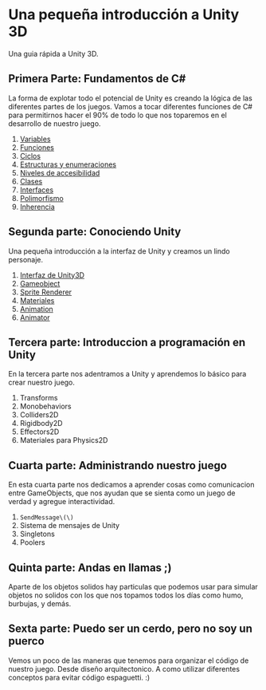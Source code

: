 # Una pequeña introducción a Unity 3D

Una guia rápida a Unity 3D. 

## Primera Parte: Fundamentos de C#  
La forma de explotar todo el potencial de Unity es creando la lógica de las diferentes partes de los juegos. Vamos a tocar diferentes funciones de C# para permitirnos hacer el 90% de todo lo que nos toparemos en el desarrollo de nuestro juego.
1. [Variables](./csharp/variables.html)
2. [Funciones](./csharp/funciones.html)
3. [Ciclos](./csharp/ciclos.html)
4. [Estructuras y enumeraciones](./csharp/structs_enums.html)
5. [Niveles de accesibilidad](./csharp/accesibilidad.html)
6. [Clases](./csharp/clases.html)
7. [Interfaces](./csharp/interfaces.html)
8. [Polimorfismo](./csharp/polimorfismo.html)
9. [Inherencia](./csharp/inherencial.html)

## Segunda parte: Conociendo Unity
Una pequeña introducción a la interfaz de Unity y creamos un lindo personaje.
1. [Interfaz de Unity3D](./conociendo/1_interfaz.html)
2. [Gameobject](./conociendo/2_gameobject.html)
3. [Sprite Renderer](./conociendo/3_spriterenderer.html)
4. [Materiales](./conociendo/4_structs_enums.html)
5. [Animation](./conociendo/5_clases.html)
6. [Animator](./conociendo/6_interfaces.html)

## Tercera parte: Introduccion a programación en Unity  
En la tercera parte nos adentramos a Unity y aprendemos lo básico para crear nuestro juego.
1. Transforms
2. Monobehaviors
3. Colliders2D
4. Rigidbody2D
5. Effectors2D
6. Materiales para Physics2D

## Cuarta parte: Administrando nuestro juego
En esta cuarta parte nos dedicamos a aprender cosas como comunicacion entre GameObjects, que nos ayudan que se sienta como un juego de verdad y agregue interactividad.
1. `SendMessage\(\)`
2. Sistema de mensajes de Unity
3. Singletons
4. Poolers

## Quinta parte: Andas en llamas ;\)
Aparte de los objetos solidos hay particulas que podemos usar para simular objetos no solidos con los que nos topamos todos los días como humo, burbujas, y demás.

## Sexta parte: Puedo ser un cerdo, pero no soy un puerco
Vemos un poco de las maneras que tenemos para organizar el código de nuestro juego. Desde diseño arquitectonico. A como utilizar diferentes conceptos para evitar código espaguetti. :\)